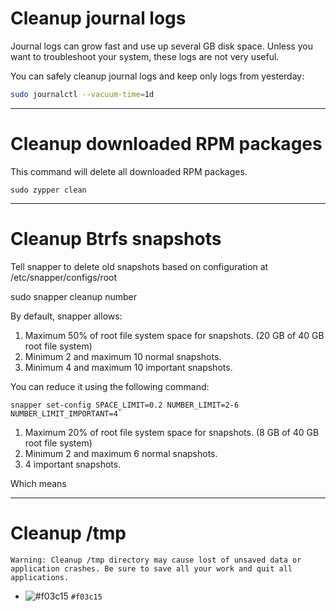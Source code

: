 # Cleanup journal logs

Journal logs can grow fast and use up several GB disk space. Unless you want to troubleshoot your system, these logs are not very useful.

You can safely cleanup journal logs and keep only logs from yesterday: 

```bash
sudo journalctl --vacuum-time=1d
```

------------------------------------------------------------------------
# Cleanup downloaded RPM packages

This command will delete all downloaded RPM packages.

```bas
sudo zypper clean
```

-----------------------------------------------------------------------

# Cleanup Btrfs snapshots

Tell snapper to delete old snapshots based on configuration at /etc/snapper/configs/root

sudo snapper cleanup number

By default, snapper allows:

  1.  Maximum 50% of root file system space for snapshots. (20 GB of 40 GB root file system)
  2.  Minimum 2 and maximum 10 normal snapshots.
  3.  Minimum 4 and maximum 10 important snapshots.

You can reduce it using the following command:

```
snapper set-config SPACE_LIMIT=0.2 NUMBER_LIMIT=2-6 NUMBER_LIMIT_IMPORTANT=4`
```

  1.  Maximum 20% of root file system space for snapshots. (8 GB of 40 GB root file system)
  2.  Minimum 2 and maximum 6 normal snapshots.
  3.  4 important snapshots.

Which means 

-----------------------------------------------------------------------

# Cleanup /tmp

`Warning: Cleanup /tmp directory may cause lost of unsaved data or application crashes. Be sure to save all your work and quit all applications.`

- ![#f03c15](https://placehold.it/15/f03c15/000000?text=+) `#f03c15`


























